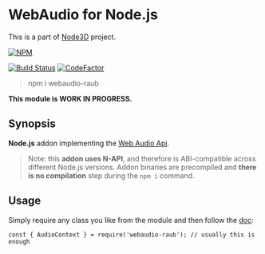 # WebAudio for Node.js

This is a part of [Node3D](https://github.com/node-3d) project.

[![NPM](https://nodei.co/npm/webaudio-raub.png?compact=true)](https://www.npmjs.com/package/webaudio-raub)

[![Build Status](https://api.travis-ci.com/node-3d/webaudio-raub.svg?branch=master)](https://travis-ci.com/node-3d/webaudio-raub)
[![CodeFactor](https://www.codefactor.io/repository/github/node-3d/webaudio-raub/badge)](https://www.codefactor.io/repository/github/node-3d/webaudio-raub)

> npm i webaudio-raub

**This module is WORK IN PROGRESS.**


## Synopsis

**Node.js** addon implementing the
[Web Audio Api](https://developer.mozilla.org/en-US/docs/Web/API/Web_Audio_API).

> Note: this **addon uses N-API**, and therefore is ABI-compatible across different
Node.js versions. Addon binaries are precompiled and **there is no compilation**
step during the `npm i` command.


## Usage

Simply require any class you like from the module and then follow the
[doc](https://developer.mozilla.org/en-US/docs/Web/API/Web_Audio_API):

```
const { AudioContext } = require('webaudio-raub'); // usually this is enough
```

